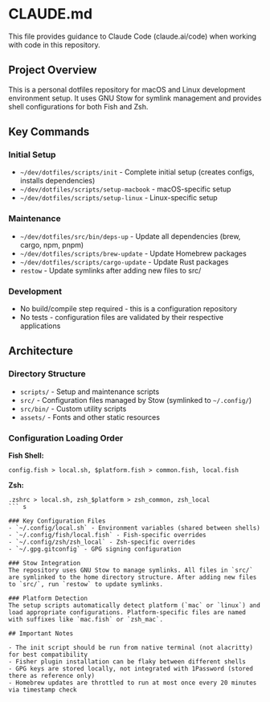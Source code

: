 # CLAUDE.md

This file provides guidance to Claude Code (claude.ai/code) when working with code in this repository.

## Project Overview

This is a personal dotfiles repository for macOS and Linux development environment setup. It uses GNU Stow for symlink management and provides shell configurations for both Fish and Zsh.

## Key Commands

### Initial Setup
- `~/dev/dotfiles/scripts/init` - Complete initial setup (creates configs, installs dependencies)
- `~/dev/dotfiles/scripts/setup-macbook` - macOS-specific setup
- `~/dev/dotfiles/scripts/setup-linux` - Linux-specific setup

### Maintenance
- `~/dev/dotfiles/src/bin/deps-up` - Update all dependencies (brew, cargo, npm, pnpm)
- `~/dev/dotfiles/scripts/brew-update` - Update Homebrew packages
- `~/dev/dotfiles/scripts/cargo-update` - Update Rust packages
- `restow` - Update symlinks after adding new files to src/

### Development
- No build/compile step required - this is a configuration repository
- No tests - configuration files are validated by their respective applications

## Architecture

### Directory Structure
- `scripts/` - Setup and maintenance scripts
- `src/` - Configuration files managed by Stow (symlinked to `~/.config/`)
- `src/bin/` - Custom utility scripts
- `assets/` - Fonts and other static resources

### Configuration Loading Order

**Fish Shell:**
```
config.fish > local.sh, $platform.fish > common.fish, local.fish
```

**Zsh:**
```
.zshrc > local.sh, zsh_$platform > zsh_common, zsh_local
``` s

### Key Configuration Files
- `~/.config/local.sh` - Environment variables (shared between shells)
- `~/.config/fish/local.fish` - Fish-specific overrides
- `~/.config/zsh/zsh_local` - Zsh-specific overrides
- `~/.gpg.gitconfig` - GPG signing configuration

### Stow Integration
The repository uses GNU Stow to manage symlinks. All files in `src/` are symlinked to the home directory structure. After adding new files to `src/`, run `restow` to update symlinks.

### Platform Detection
The setup scripts automatically detect platform (`mac` or `linux`) and load appropriate configurations. Platform-specific files are named with suffixes like `mac.fish` or `zsh_mac`.

## Important Notes

- The init script should be run from native terminal (not alacritty) for best compatibility
- Fisher plugin installation can be flaky between different shells
- GPG keys are stored locally, not integrated with 1Password (stored there as reference only)
- Homebrew updates are throttled to run at most once every 20 minutes via timestamp check
